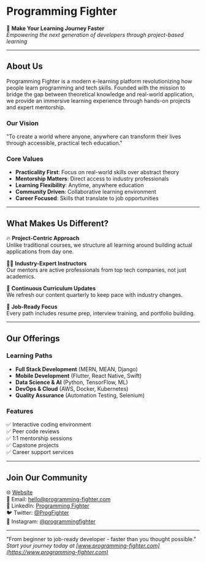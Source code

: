 # Programming Fighter

🚀 **Make Your Learning Journey Faster**  
*Empowering the next generation of developers through project-based learning*

---

## About Us

Programming Fighter is a modern e-learning platform revolutionizing how people learn programming and tech skills. Founded with the mission to bridge the gap between theoretical knowledge and real-world application, we provide an immersive learning experience through hands-on projects and expert mentorship.

### Our Vision
"To create a world where anyone, anywhere can transform their lives through accessible, practical tech education."

### Core Values
- **Practicality First**: Focus on real-world skills over abstract theory
- **Mentorship Matters**: Direct access to industry professionals
- **Learning Flexibility**: Anytime, anywhere education
- **Community Driven**: Collaborative learning environment
- **Career Focused**: Skills that translate to job opportunities

---

## What Makes Us Different?

🔥 **Project-Centric Approach**  
Unlike traditional courses, we structure all learning around building actual applications from day one.

👨‍💻 **Industry-Expert Instructors**  
Our mentors are active professionals from top tech companies, not just academics.

🔄 **Continuous Curriculum Updates**  
We refresh our content quarterly to keep pace with industry changes.

🎯 **Job-Ready Focus**  
Every path includes resume prep, interview training, and portfolio building.

---

## Our Offerings

### Learning Paths
- **Full Stack Development** (MERN, MEAN, Django)
- **Mobile Development** (Flutter, React Native, Swift)
- **Data Science & AI** (Python, TensorFlow, ML)
- **DevOps & Cloud** (AWS, Docker, Kubernetes)
- **Quality Assurance** (Automation Testing, Selenium)

### Features
✅ Interactive coding environment  
✅ Peer code reviews  
✅ 1:1 mentorship sessions  
✅ Capstone projects  
✅ Career support services  

---

## Join Our Community

🌐 [Website](https://www.programming-fighter.com)  
📧 Email: hello@programming-fighter.com  
💼 LinkedIn: [Programming Fighter](https://linkedin.com/company/programming-fighter)  
🐦 Twitter: [@ProgFighter](https://twitter.com/ProgFighter)  
📱 Instagram: [@programmingfighter](https://instagram.com/programmingfighter)  

---

"From beginner to job-ready developer - faster than you thought possible."  
*Start your journey today at [www.programming-fighter.com](https://www.programming-fighter.com)*

